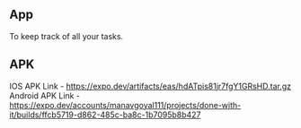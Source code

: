 ## App

To keep track of all your tasks.

## APK

IOS APK Link - https://expo.dev/artifacts/eas/hdATpis81jr7fgY1GRsHD.tar.gz  
Android APK Link - https://expo.dev/accounts/manavgoyal111/projects/done-with-it/builds/ffcb5719-d862-485c-ba8c-1b7095b8b427
